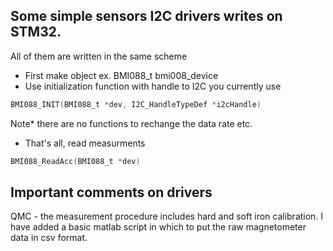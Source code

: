 ## Some simple sensors I2C drivers writes on STM32. 
All of them are written in the same scheme 
- First make object ex. BMI088_t bmi008_device  
- Use initialization function with handle to I2C you currently use  
``` c
BMI088_INIT(BMI088_t *dev, I2C_HandleTypeDef *i2cHandle)
```
Note* there are no functions to rechange the data rate etc. 

- That's all, read measurments 
``` c
BMI088_ReadAcc(BMI088_t *dev)
```

## Important comments on drivers 
QMC - the measurement procedure includes hard and soft iron calibration. 
I have added a basic matlab script in which to put the raw magnetometer data in csv format. 
